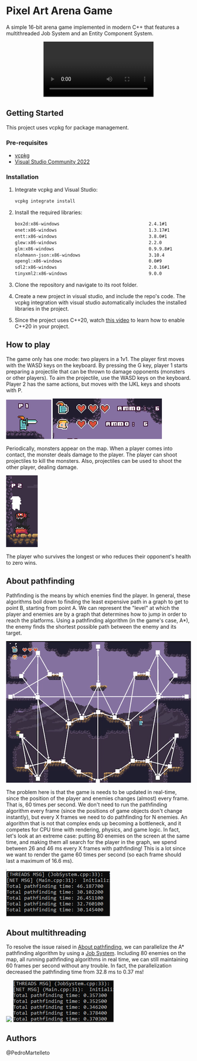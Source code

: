 # Pixel Art Arena Game

A simple 16-bit arena game implemented in modern C++ that features a multithreaded Job System and an Entity Component System.


<p align="center">
  <video autoplay="true" controls="false" type="video/mp4" preload="auto" src="https://user-images.githubusercontent.com/35240934/175192721-d98a1925-aa89-469b-aa42-ffd87ef5b20d.mp4"/>
</p>

<!-- GETTING STARTED -->
## Getting Started

This project uses vcpkg for package management.

### Pre-requisites

* [vcpkg](https://github.com/microsoft/vcpkg)
* [Visual Studio Community 2022](https://visualstudio.microsoft.com/free-developer-offers/)

### Installation

1. Integrate vcpkg and Visual Studio:

	```sh
	vcpkg integrate install
	```

2. Install the required libraries:

	```sh
	box2d:x86-windows                                  2.4.1#1          An open source C++ engine for simulating rigid b...
	enet:x86-windows                                   1.3.17#1         Reliable UDP networking library
	entt:x86-windows                                   3.8.0#1          Gaming meets modern C++ - a fast and reliable en...
	glew:x86-windows                                   2.2.0            The OpenGL Extension Wrangler Library (GLEW) is ...
	glm:x86-windows                                    0.9.9.8#1        OpenGL Mathematics (GLM)
	nlohmann-json:x86-windows                          3.10.4           JSON for Modern C++
	opengl:x86-windows                                 0.0#9            Open Graphics Library (OpenGL)[3][4][5] is a cro...
	sdl2:x86-windows                                   2.0.16#1         Simple DirectMedia Layer is a cross-platform dev...
	tinyxml2:x86-windows                               9.0.0            A simple, small, efficient, C++ XML parser
	```

3. Clone the repository and navigate to its root folder.

4. Create a new project in visual studio, and include the repo's code. The vcpkg integration with visual studio automatically includes the installed libraries in the project.

6. Since the project uses C++20, watch [this video](https://www.youtube.com/watch?v=XsDR01GMxEI&t=140s) to learn how to enable C++20 in your project.

## How to play

The game only has one mode: two players in a 1v1. The player first moves with the WASD keys on the keyboard. By pressing the G key, player 1 starts preparing a projectile that can be thrown to damage opponents (monsters or other players). To aim the projectile, use the WASD keys on the keyboard. Player 2 has the same actions, but moves with the IJKL keys and shoots with P.

<img src="./Res/image11.png" />

<img src="./Res/image2.png" />

Periodically, monsters appear on the map. When a player comes into contact, the monster deals damage to the player. The player can shoot projectiles to kill the monsters. Also, projectiles can be used to shoot the other player, dealing damage.

<img src="./Res/image10.png" />

The player who survives the longest or who reduces their opponent's health to zero wins.

## About pathfinding

Pathfinding is the means by which enemies find the player. In general, these algorithms boil down to finding the least expensive path in a graph to get to point B, starting from point A. We can represent the "level" at which the player and enemies are by a graph that determines how to jump in order to reach the platforms. Using a pathfinding algorithm (in the game's case, A*), the enemy finds the shortest possible path between the enemy and its target.

<img src="./Res/image9.gif" />

The problem here is that the game is needs to be updated in real-time, since the position of the player and enemies changes (almost) every frame. That is, 60 times per second. We don't need to run the pathfinding algorithm every frame (since the positions of game objects don't change instantly), but every X frames we need to do pathfinding for N enemies. An algorithm that is not that complex ends up becoming a bottleneck, and it competes for CPU time with rendering, physics, and game logic. In fact, let's look at an extreme case: putting 80 enemies on the screen at the same time, and making them all search for the player in the graph, we spend between 26 and 46 ms every X frames with pathfinding! This is a lot since we want to render the game 60 times per second (so each frame should last a maximum of 16.6 ms).

<img src="./Res/image1.png" />

## About multithreading

To resolve the issue raised in [About pathfinding](#about-pathfinding), we can parallelize the A* pathfinding algorithm by using a [Job System](https://wickedengine.net/2018/11/24/simple-job-system-using-standard-c/). Including 80 enemies on the map, all running pathfinding algorithms in real time, we can still maintaining 60 frames per second without any trouble.
In fact, the parallelization decreased the pathfinding time from 32.8 ms to 0.37 ms!

<img src="./Res/image15.gif" />
<img src="./Res/image12.png" />

## Authors

@PedroMartelleto
